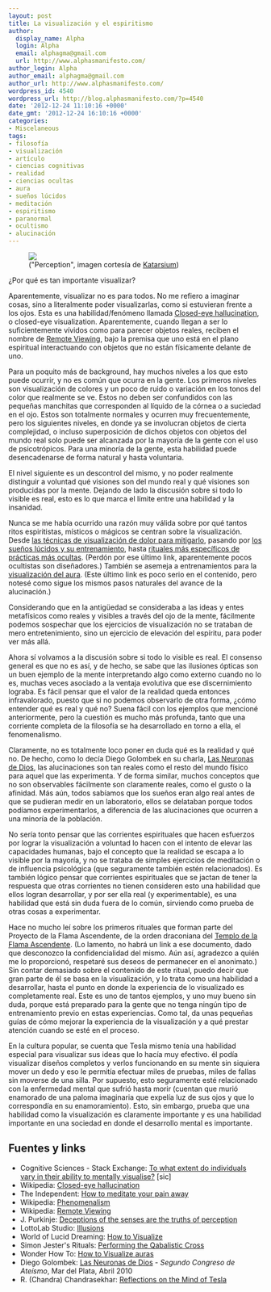```yaml
---
layout: post
title: La visualización y el espiritismo
author:
  display_name: Alpha
  login: Alpha
  email: alphagma@gmail.com
  url: http://www.alphasmanifesto.com/
author_login: Alpha
author_email: alphagma@gmail.com
author_url: http://www.alphasmanifesto.com/
wordpress_id: 4540
wordpress_url: http://blog.alphasmanifesto.com/?p=4540
date: '2012-12-24 11:10:16 +0000'
date_gmt: '2012-12-24 16:10:16 +0000'
categories:
- Miscelaneous
tags:
- filosofía
- visualización
- artículo
- ciencias cognitivas
- realidad
- ciencias ocultas
- aura
- sueños lúcidos
- meditación
- espiritismo
- paranormal
- ocultismo
- alucinación
---
```


<figure class="align-center">
  <img src="{{ site.baseurl }}/assets/perceptionsmall.jpg" />
  <figcaption>("Perception", imagen cortesía de <a title="Katarsium" href="http://katarsium.deviantart.com/art/Perception-326922394" target="_blank">Katarsium</a>)</figcaption>
</figure> 

¿Por qué es tan importante visualizar?


Aparentemente, visualizar no es para todos. No me refiero a imaginar cosas, sino a literalmente poder visualizarlas, como si estuvieran frente a los ojos. Esta es una habilidad/fenómeno llamada [Closed-eye hallucination](http://en.wikipedia.org/wiki/Closed-eye_hallucination), o closed-eye visualization. Aparentemente, cuando llegan a ser lo suficientemente vívidos como para parecer objetos reales, reciben el nombre de [Remote Viewing](http://en.wikipedia.org/wiki/Remote_viewing), bajo la premisa que uno está en el plano espiritual interactuando con objetos que no están físicamente delante de uno.

Para un poquito más de background, hay muchos niveles a los que esto puede ocurrir, y no es común que ocurra en la gente. Los primeros niveles son visualización de colores y un poco de ruido o variación en los tonos del color que realmente se ve. Estos no deben ser confundidos con las pequeñas manchitas que corresponden al líquido de la córnea o a suciedad en el ojo. Estos son totalmente normales y ocurren muy frecuentemente, pero los siguientes niveles, en donde ya se involucran objetos de cierta complejidad, o incluso superposición de dichos objetos con objetos del mundo real solo puede ser alcanzada por la mayoría de la gente con el uso de psicotrópicos. Para una minoría de la gente, esta habilidad puede desencadenarse de forma natural y hasta voluntaria.

<!--more-->

El nivel siguiente es un descontrol del mismo, y no poder realmente distinguir a voluntad qué visiones son del mundo real y qué visiones son producidas por la mente. Dejando de lado la discusión sobre si todo lo visible es real, esto es lo que marca el límite entre una habilidad y la insanidad.

Nunca se me había ocurrido una razón muy válida sobre por qué tantos ritos espiritistas, místicos o mágicos se centran sobre la visualización. Desde [las técnicas de visualización de dolor para mitigarlo](http://www.independent.co.uk/life-style/health-and-families/health-news/how-to-meditate-your-pain-away-1922082.html), pasando por [los sueños lúcidos y su entrenamiento](http://www.world-of-lucid-dreaming.com/how-to-visualize.html), hasta [rituales más específicos de prácticas más ocultas](http://anubis4_2000.tripod.com/Symbolicon/Rituals/QabalisticCross1.htm). (Perdón por ese último link, aparentemente pocos ocultistas son diseñadores.) También se asemeja a entrenamientos para la [visualización del aura](http://new-age.wonderhowto.com/how-to/visualize-auras-340676/). (Este último link es poco serio en el contenido, pero notesé como sigue los mismos pasos naturales del avance de la alucinación.)

Considerando que en la antig&uuml;edad se consideraba a las ideas y entes metafísicos como reales y visibles a través del ojo de la mente, fácilmente podemos sospechar que los ejercicios de visualización no se trataban de mero entretenimiento, sino un ejercicio de elevación del espíritu, para poder ver más allá.

Ahora sí volvamos a la discusión sobre si todo lo visible es real. El consenso general es que no es así, y de hecho, se sabe que las ilusiones ópticas son un buen ejemplo de la mente interpretando algo como externo cuando no lo es, muchas veces asociado a la ventaja evolutiva que ese discernimiento lograba. Es fácil pensar que el valor de la realidad queda entonces infravalorado, puesto que si no podemos observarlo de otra forma,  ¿cómo entender qué es real y qué no? Suena fácil con los ejemplos que mencioné anteriormente, pero la cuestión es mucho más profunda, tanto que una corriente completa de la filosofía se ha desarrollado en torno a ella, el fenomenalismo.

Claramente, no es totalmente loco poner en duda qué es la realidad y qué no. De hecho, como lo decía Diego Golombek en su charla, [Las Neuronas de Dios](https://vimeo.com/15994164), las alucinaciones son tan reales como el resto del mundo físico para aquel que las experimenta. Y de forma similar, muchos conceptos que no son observables fácilmente son claramente reales, como el gusto o la afinidad. Más aún, todos sabíamos que los sueños eran algo real antes de que se pudieran medir en un laboratorio, ellos se delataban porque todos podíamos experimentarlos, a diferencia de las alucinaciones que ocurren a una minoría de la población.

No sería tonto pensar que las corrientes espirituales que hacen esfuerzos por lograr la visualización a voluntad lo hacen con el intento de elevar las capacidades humanas, bajo el concepto que la realidad se escapa a lo visible por la mayoría, y no se trataba de simples ejercicios de meditación o de influencia psicológica (que seguramente también estén relacionados). Es también lógico pensar que corrientes espirituales que se jactan de tener la respuesta que otras corrientes no tienen consideren esto una habilidad que ellos logran desarrollar, y por ser ella real (y experimentable), es una habilidad que está sin duda fuera de lo común, sirviendo como prueba de otras cosas a experimentar.

Hace no mucho leí sobre los primeros rituales que forman parte del Proyecto de la Flama Ascendente, de la orden draconiana del [Templo de la Flama Ascendente](http://www.ascendingflame.com/affiliation.html). (Lo lamento, no habrá un link a ese documento, dado que desconozco la confidencialidad del mismo. Aún así, agradezco a quién me lo proporcionó, respetaré sus deseos de permanecer en el anonimato.) Sin contar demasiado sobre el contenido de este ritual, puedo decir que gran parte de él se basa en la visualización, y lo trata como una habilidad a desarrollar, hasta el punto en donde la experiencia de lo visualizado es completamente real. Este es uno de tantos ejemplos, y uno muy bueno sin duda, porque está preparado para la gente que no tenga ningún tipo de entrenamiento previo en estas experiencias. Como tal, da unas pequeñas guías de cómo mejorar la experiencia de la visualización y a qué prestar atención cuando se esté en el proceso.

En la cultura popular, se cuenta que  Tesla mismo tenía una habilidad especial para visualizar sus ideas que lo hacía muy efectivo. él podía visualizar diseños completos y verlos funcionando en su mente sin siquiera mover un dedo y eso le permitía efectuar miles de pruebas, miles de fallas sin moverse de una silla. Por supuesto, esto seguramente esté relacionado con la enfermedad mental que sufrió hasta morir (cuentan que murió enamorado de una paloma imaginaria que expelía luz de sus ojos y que lo correspondía en su enamoramiento). Esto, sin embargo, prueba que una habilidad como la visualización es claramente importante y es una habilidad importante en una sociedad en donde el desarrollo mental es importante.

## Fuentes y links

- Cognitive Sciences - Stack Exchange: [To what extent do individuals vary in their ability to mentally visualise?](http://cogsci.stackexchange.com/q/1932/43) [sic]
- Wikipedia: [Closed-eye hallucination](http://en.wikipedia.org/wiki/Closed-eye_hallucination)
- The Independent: [How to meditate your pain away](http://www.independent.co.uk/life-style/health-and-families/health-news/how-to-meditate-your-pain-away-1922082.html)
- Wikipedia: [Phenomenalism](http://en.wikipedia.org/wiki/Phenomenalism)
- Wikipedia: [Remote Viewing](http://en.wikipedia.org/wiki/Remote_viewing)
- J. Purkinje: [Deceptions of the senses are the truths of perception](http://people.cornellcollege.edu/dsherman/illusions/index.html)
- LottoLab Studio: [Illusions](http://www.lottolab.org/articles/illusionsoflight.asp)
- World of Lucid Dreaming: [How to Visualize](http://www.world-of-lucid-dreaming.com/how-to-visualize.html)
- Simon Jester's Rituals: [Performing the Qabalistic Cross](http://anubis4_2000.tripod.com/Symbolicon/Rituals/QabalisticCross1.htm)
- Wonder How To: [How to Visualize auras](http://new-age.wonderhowto.com/how-to/visualize-auras-340676/)
- Diego Golombek: [Las Neuronas de Dios](https://vimeo.com/15994164) - _Segundo Congreso de Ateísmo_, Mar del Plata, Abril 2010
- R. (Chandra) Chandrasekhar: [Reflections on the Mind of Tesla](http://www.ee.uwa.edu.au/~chandra/Downloads/Tesla/MindOfTesla.html)
